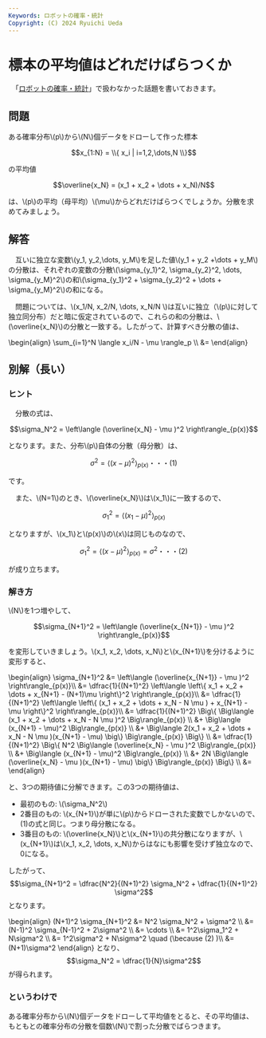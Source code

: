 ```yaml
---
Keywords: ロボットの確率・統計
Copyright: (C) 2024 Ryuichi Ueda
---
```


# 標本の平均値はどれだけばらつくか


　「[ロボットの確率・統計](https://amzn.to/4eYBEk4)」で扱わなかった話題を書いておきます。

## 問題

ある確率分布\\(p\\)から\\(N\\)個データをドローして作った標本

$$x_{1:N} = \\{ x_i | i=1,2,\dots,N \\}$$

の平均値

$$\overline{x_N} = (x_1 + x_2 + \dots + x_N)/N$$


は、\\(p\\)の平均（母平均）\\(\mu\\)からどれだけばらつくでしょうか。分散を求めてみましょう。

## 解答

　互いに独立な変数\\(y_1, y_2,\dots, y_M\\)を足した値\\(y_1 + y_2 +\dots + y_M\\)の分散は、それぞれの変数の分散\\(\sigma_{y_1}^2, \sigma_{y_2}^2, \dots, \sigma_{y_M}^2\\)の和\\(\sigma_{y_1}^2 + \sigma_{y_2}^2 + \dots + \sigma_{y_M}^2\\)の和になる。


　問題については、\\(x_1/N, x_2/N, \dots, x_N/N \\)は互いに独立（\\(p\\)に対して独立同分布）だと暗に仮定されているので、これらの和の分散は、\\(\overline{x_N}\\)の分散と一致する。したがって、計算すべき分散の値は、

\begin{align}
\sum_{i=1}^N \langle x_i/N - \mu \rangle_p \\\\
&= 
\end{align}

## 別解（長い）

### ヒント


　分散の式は、


$$\sigma_N^2 = \left\langle (\overline{x_N} - \mu )^2 \right\rangle_{p(x)}$$

となります。また、分布\\(p\\)自体の分散（母分散）は、

$$\sigma^2 = \left\langle (x - \mu )^2 \right\rangle_{p(x)}\text{・・・(1)}$$

です。

　また、\\(N=1\\)のとき、\\(\overline{x_N}\\)は\\(x_1\\)に一致するので、


$$\sigma_1^2 = \left\langle (x_1 - \mu )^2 \right\rangle_{p(x)}$$

となりますが、\\(x_1\\)と\\(p(x)\\)の\\(x\\)は同じものなので、

$$\sigma_1^2 = \left\langle (x - \mu )^2 \right\rangle_{p(x)} = \sigma^2\text{・・・(2)}$$

が成り立ちます。

### 解き方

\\(N\\)を1つ増やして、

$$\sigma_{N+1}^2 = \left\langle (\overline{x_{N+1}} - \mu )^2 \right\rangle_{p(x)}$$

を変形していきましょう。\\(x_1, x_2, \dots, x_N\\)と\\(x_{N+1}\\)を分けるように変形すると、

\begin{align}
\sigma_{N+1}^2 &= \left\langle (\overline{x_{N+1}} - \mu )^2 \right\rangle_{p(x)}\\\\
&= \dfrac{1}{(N+1)^2} \left\langle \left\\{ x_1 + x_2 + \dots + x_{N+1} - (N+1)\mu \right\\}^2  \right\rangle_{p(x)}\\\\
&= \dfrac{1}{(N+1)^2} \left\langle \left\\{ (x_1 + x_2 + \dots + x_N - N \mu ) + x_{N+1} - \mu \right\\}^2 \right\rangle_{p(x)}\\\\
&= \dfrac{1}{(N+1)^2} \Big\\{ \Big\langle (x_1 + x_2 + \dots + x_N - N \mu )^2 \Big\rangle_{p(x)} \\\\
&+ \Big\langle (x_{N+1} - \mu)^2 \Big\rangle_{p(x)} \\\\
&+ \Big\langle 2(x_1 + x_2 + \dots + x_N - N \mu )(x_{N+1} - \mu) \big\\} \Big\rangle_{p(x)} \Big\\} \\\\
&= \dfrac{1}{(N+1)^2} \Big\\{ N^2 \Big\langle (\overline{x_N} - \mu )^2 \Big\rangle_{p(x)} \\\\
&+ \Big\langle (x_{N+1} - \mu)^2 \Big\rangle_{p(x)} \\\\
&+ 2N \Big\langle (\overline{x_N} -  \mu )(x_{N+1} - \mu) \big\\} \Big\rangle_{p(x)} \Big\\} \\\\
&= 
\end{align}

と、3つの期待値に分解できます。この3つの期待値は、

* 最初のもの: \\(\sigma_N^2\\)
* 2番目のもの: \\(x_{N+1}\\)が単に\\(p\\)からドローされた変数でしかないので、(1)の式と同じ。つまり母分散になる。
* 3番目のもの: \\(\overline{x_N}\\)と\\(x_{N+1}\\)の共分散になりますが、\\(x_{N+1}\\)は\\(x_1, x_2, \dots, x_N\\)からはなにも影響を受けず独立なので、0になる。


したがって、
$$\sigma_{N+1}^2 = \dfrac{N^2}{(N+1)^2} \sigma_N^2  + \dfrac{1}{(N+1)^2} \sigma^2$$ 
となります。

\begin{align}
(N+1)^2 \sigma_{N+1}^2 &= N^2 \sigma_N^2  +  \sigma^2 \\\\
&= (N-1)^2 \sigma_{N-1}^2  +  2\sigma^2 \\\\
&= \cdots \\\\
&= 1^2\sigma_1^2  +  N\sigma^2 \\\\
&= 1^2\sigma^2  +  N\sigma^2 \quad (\because (2) )\\\\
&= (N+1)\sigma^2
\end{align}
となり、
$$\sigma_N^2 = \dfrac{1}{N}\sigma^2$$
が得られます。

### というわけで


ある確率分布から\\(N\\)個データをドローして平均値をとると、その平均値は、もともとの確率分布の分散を個数\\(N\\)で割った分散でばらつきます。
